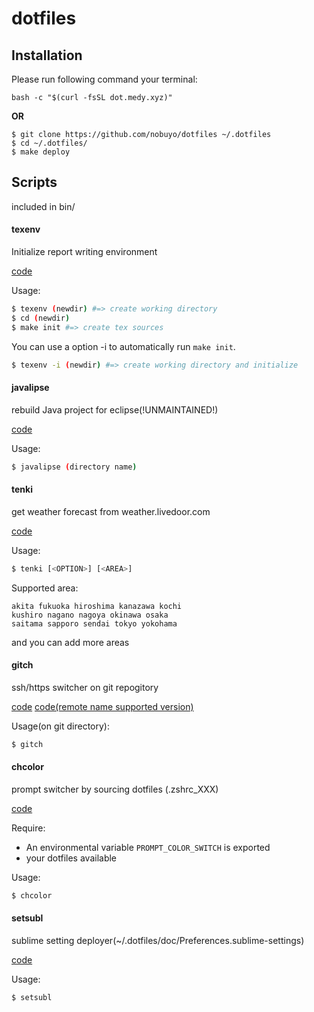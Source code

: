 # dotfiles

## Installation

Please run following command your terminal:

~~~
bash -c "$(curl -fsSL dot.medy.xyz)"
~~~

**OR**

~~~
$ git clone https://github.com/nobuyo/dotfiles ~/.dotfiles
$ cd ~/.dotfiles/
$ make deploy
~~~

## Scripts
included in bin/

#### texenv

Initialize report writing environment

[code](https://github.com/nobuyo/dotfiles/blob/master/bin/texinit)

Usage:
~~~ bash
$ texenv (newdir) #=> create working directory
$ cd (newdir)
$ make init #=> create tex sources
~~~

You can use a option -i to automatically run `make init`.
~~~bash
$ texenv -i (newdir) #=> create working directory and initialize
~~~

#### javalipse

rebuild Java project for eclipse(!UNMAINTAINED!)

[code](https://github.com/nobuyo/dotfiles/blob/master/bin/javalipse)

Usage:
~~~ bash
$ javalipse (directory name)
~~~

#### tenki

get weather forecast from weather.livedoor.com

[code](https://github.com/nobuyo/dotfiles/blob/master/bin/tenki)

Usage:
~~~ bash
$ tenki [<OPTION>] [<AREA>]
~~~

Supported area:
~~~
akita fukuoka hiroshima kanazawa kochi
kushiro nagano nagoya okinawa osaka
saitama sapporo sendai tokyo yokohama
~~~
and you can add more areas

#### gitch

ssh/https switcher on git repogitory

[code](https://github.com/nobuyo/dotfiles/blob/master/bin/gitch)
[code(remote name supported version)](https://github.com/tex2e/dotfiles/blob/master/bash/gitch.sh)

Usage(on git directory):
~~~bash
$ gitch
~~~

#### chcolor

prompt switcher by sourcing dotfiles (.zshrc_XXX)

[code](https://github.com/nobuyo/dotfiles/blob/master/bin/chcolor)

Require:
* An environmental variable `PROMPT_COLOR_SWITCH` is exported
* your dotfiles available

Usage:
~~~bash
$ chcolor
~~~

#### setsubl

sublime setting deployer(~/.dotfiles/doc/Preferences.sublime-settings)

[code](https://github.com/nobuyo/dotfiles/blob/master/bin/setsubl)

Usage:
~~~
$ setsubl
~~~
